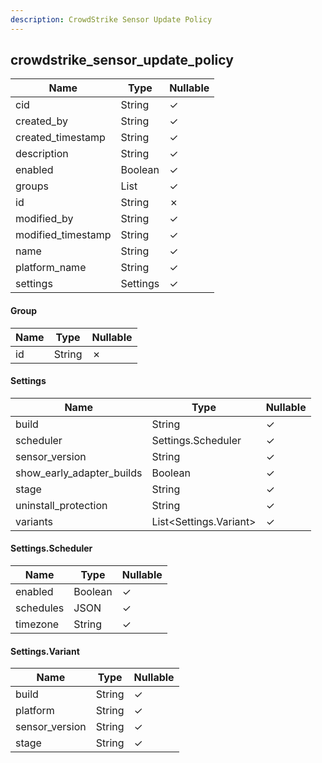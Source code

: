```yaml
---
description: CrowdStrike Sensor Update Policy
---
```

crowdstrike_sensor_update_policy
--------------------------------

| **Name**           | **Type**    | **Nullable** |
| ------------------ | ----------- | ------------ |
| cid                | String      | &check;      |
| created_by         | String      | &check;      |
| created_timestamp  | String      | &check;      |
| description        | String      | &check;      |
| enabled            | Boolean     | &check;      |
| groups             | List<Group> | &check;      |
| id                 | String      | &cross;      |
| modified_by        | String      | &check;      |
| modified_timestamp | String      | &check;      |
| name               | String      | &check;      |
| platform_name      | String      | &check;      |
| settings           | Settings    | &check;      |

#### Group
| **Name** | **Type** | **Nullable** |
| -------- | -------- | ------------ |
| id       | String   | &cross;      |

#### Settings
| **Name**                  | **Type**               | **Nullable** |
| ------------------------- | ---------------------- | ------------ |
| build                     | String                 | &check;      |
| scheduler                 | Settings.Scheduler     | &check;      |
| sensor_version            | String                 | &check;      |
| show_early_adapter_builds | Boolean                | &check;      |
| stage                     | String                 | &check;      |
| uninstall_protection      | String                 | &check;      |
| variants                  | List<Settings.Variant> | &check;      |

#### Settings.Scheduler
| **Name**  | **Type** | **Nullable** |
| --------- | -------- | ------------ |
| enabled   | Boolean  | &check;      |
| schedules | JSON     | &check;      |
| timezone  | String   | &check;      |

#### Settings.Variant
| **Name**       | **Type** | **Nullable** |
| -------------- | -------- | ------------ |
| build          | String   | &check;      |
| platform       | String   | &check;      |
| sensor_version | String   | &check;      |
| stage          | String   | &check;      |

